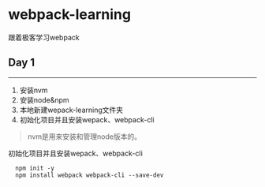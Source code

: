 # webpack-learning
跟着极客学习webpack

## Day 1
---
1. 安装nvm
2. 安装node&npm
3. 本地新建wepack-learning文件夹
4. 初始化项目并且安装wepack、webpack-cli

>nvm是用来安装和管理node版本的。

初始化项目并且安装wepack、webpack-cli
```
  npm init -y
  npm install webpack webpack-cli --save-dev
```

